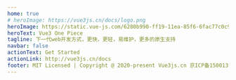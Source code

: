 ```yaml
---
home: true
# heroImage: https://vue3js.cn/docs/logo.png
heroImage: https://static.vue-js.com/6280b990-ff19-11ea-85f6-6fac77c0c9b3.png 
heroText: Vue3 One Piece
tagline: 下一代web开发方式，更快，更轻，易维护，更多的原生支持
navbar: false
actionText: Get Started
actionLink: http://vue3js.cn/docs
footer: MIT Licensed | Copyright @ 2020-present Vue3js.cn 京ICP备15001338号-6
---
```


<div class="features">
  <Card />
</div>


